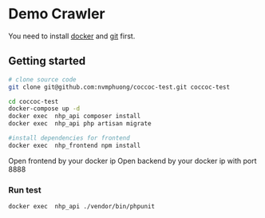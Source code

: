 # Demo Crawler

You need to install [docker](https://docs.docker.com/get-started/) and [git](https://git-scm.com/) first.

## Getting started

```bash
# clone source code
git clone git@github.com:nvmphuong/coccoc-test.git coccoc-test

cd coccoc-test
docker-compose up -d
docker exec  nhp_api composer install
docker exec  nhp_api php artisan migrate

#install dependencies for frontend
docker exec  nhp_frontend npm install
```

Open frontend by your docker ip
Open backend by your docker ip with port 8888

### Run test
```
docker exec  nhp_api ./vendor/bin/phpunit
```


